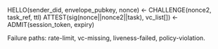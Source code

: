 HELLO(sender_did, envelope_pubkey, nonce)
← CHALLENGE(nonce2, task_ref, ttl)
ATTEST(sig(nonce||nonce2||task), vc_list[])
← ADMIT(session_token, expiry)

Failure paths: rate-limit, vc-missing, liveness-failed, policy-violation.

